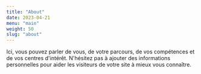 ```yaml
---
title: "About"
date: 2023-04-21
menu: "main"
weight: 50
slug: "about"
---
```


Ici, vous pouvez parler de vous, de votre parcours, de vos compétences et de vos centres d'intérêt. N'hésitez pas à ajouter des informations personnelles pour aider les visiteurs de votre site à mieux vous connaître.
